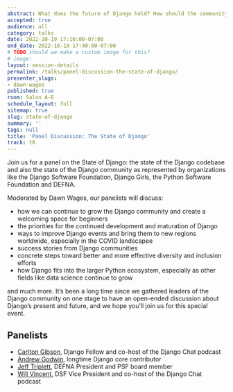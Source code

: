 ```yaml
---
abstract: What does the future of Django hold? How should the community grow?
accepted: true
audience: all
category: talks
date: 2022-10-19 17:10:00-07:00
end_date: 2022-10-19 17:40:00-07:00
# TODO should we make a custom image for this?
# image:
layout: session-details
permalink: /talks/panel-discussion-the-state-of-django/
presenter_slugs:
- dawn-wages
published: true
room: Salon A-E
schedule_layout: full
sitemap: true
slug: state-of-django
summary: ''
tags: null
title: 'Panel Discussion: The State of Django'
track: t0
---
```


Join us for a panel on the State of Django: the state of the Django codebase and also the state of the Django community as represented by organizations like the Django Software Foundation, Django Girls, the Python Software Foundation and DEFNA.

Moderated by Dawn Wages, our panelists will discuss:

- how we can continue to grow the Django community and create a welcoming space for beginners
- the priorities for the continued development and maturation of Django
- ways to improve Django events and bring them to new regions worldwide, especially in the COVID landscapee
- success stories from Django communities
- concrete steps toward better and more effective diversity and inclusion efforts
- how Django fits into the larger Python ecosystem, especially as other fields like data science continue to grow

and much more. It’s been a long time since we gathered leaders of the Django community on one stage to have an open-ended discussion about Django’s present and future, and we hope you’ll join us for this special event.

## Panelists

- [Carlton Gibson](/presenters/carlton-gibson/), Django Fellow and co-host of the Django Chat podcast
- [Andrew Godwin](https://aeracode.org/), longtime Django core contributor
- [Jeff Triplett](https://webology.dev/), DEFNA President and PSF board member
- [Will Vincent](https://wsvincent.com/), DSF Vice President and co-host of the Django Chat podcast
